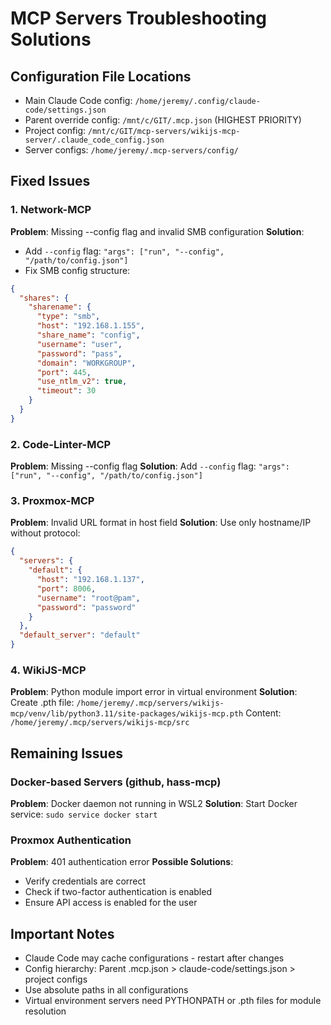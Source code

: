 # MCP Servers Troubleshooting Solutions

## Configuration File Locations
- Main Claude Code config: `/home/jeremy/.config/claude-code/settings.json`
- Parent override config: `/mnt/c/GIT/.mcp.json` (HIGHEST PRIORITY)
- Project config: `/mnt/c/GIT/mcp-servers/wikijs-mcp-server/.claude_code_config.json`
- Server configs: `/home/jeremy/.mcp-servers/config/`

## Fixed Issues

### 1. Network-MCP
**Problem**: Missing --config flag and invalid SMB configuration
**Solution**: 
- Add `--config` flag: `"args": ["run", "--config", "/path/to/config.json"]`
- Fix SMB config structure:
```json
{
  "shares": {
    "sharename": {
      "type": "smb",
      "host": "192.168.1.155",
      "share_name": "config",
      "username": "user",
      "password": "pass",
      "domain": "WORKGROUP",
      "port": 445,
      "use_ntlm_v2": true,
      "timeout": 30
    }
  }
}
```

### 2. Code-Linter-MCP
**Problem**: Missing --config flag
**Solution**: Add `--config` flag: `"args": ["run", "--config", "/path/to/config.json"]`

### 3. Proxmox-MCP
**Problem**: Invalid URL format in host field
**Solution**: Use only hostname/IP without protocol:
```json
{
  "servers": {
    "default": {
      "host": "192.168.1.137",
      "port": 8006,
      "username": "root@pam",
      "password": "password"
    }
  },
  "default_server": "default"
}
```

### 4. WikiJS-MCP
**Problem**: Python module import error in virtual environment
**Solution**: Create .pth file: `/home/jeremy/.mcp/servers/wikijs-mcp/venv/lib/python3.11/site-packages/wikijs-mcp.pth`
Content: `/home/jeremy/.mcp/servers/wikijs-mcp/src`

## Remaining Issues

### Docker-based Servers (github, hass-mcp)
**Problem**: Docker daemon not running in WSL2
**Solution**: Start Docker service: `sudo service docker start`

### Proxmox Authentication
**Problem**: 401 authentication error
**Possible Solutions**:
- Verify credentials are correct
- Check if two-factor authentication is enabled
- Ensure API access is enabled for the user

## Important Notes
- Claude Code may cache configurations - restart after changes
- Config hierarchy: Parent .mcp.json > claude-code/settings.json > project configs
- Use absolute paths in all configurations
- Virtual environment servers need PYTHONPATH or .pth files for module resolution